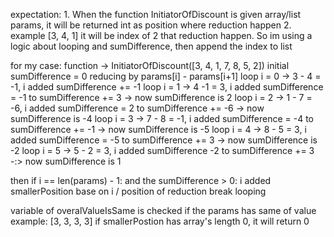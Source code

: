 expectation:
    1. When the function InitiatorOfDiscount is given array/list params, it will be returned int as position where reduction happen
    2. example [3, 4, 1] it will be index of 2 that reduction happen. So im using a logic about looping and sumDifference, then append the index to list

for my case:
function -> InitiatorOfDiscount([3, 4, 1, 7, 8, 5, 2])
initial sumDifference = 0
reducing by params[i] - params[i+1]
loop i = 0 -> 3 - 4 = -1, i added sumDifference += -1
loop i = 1 -> 4 -1 = 3, i added sumDifference = -1 to sumDifference += 3 -> now sumDifference is 2
loop i = 2 -> 1 - 7 = -6, i added sumDifference = 2 to sumDifference += -6 -> now sumDifference is -4
loop i = 3 -> 7 - 8 = -1, i added sumDifference = -4 to sumDifference += -1 -> now sumDifference is -5
loop i = 4 -> 8 - 5 = 3, i added sumDifference = -5 to sumDifference += 3 -> now sumDifference is -2
loop i = 5 -> 5 - 2 = 3, i added sumDifference -2 to sumDifference += 3 -:> now sumDifference is 1

then if i == len(params) - 1:
    and the sumDifference > 0: 
        i added smallerPosition base on i / position of reduction
        break looping
    
variable of overalValueIsSame is checked if the params has same of value example: [3, 3, 3, 3]
if smallerPostion has array's length 0, it will return 0
